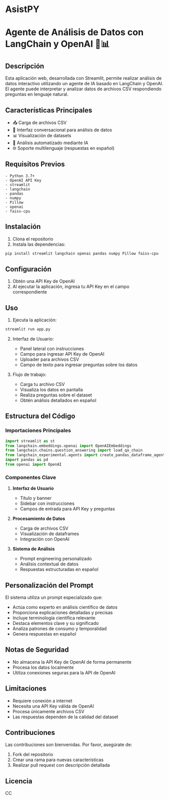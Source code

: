 # AsistPY
# Agente de Análisis de Datos con LangChain y OpenAI 🤖📊

## Descripción
Esta aplicación web, desarrollada con Streamlit, permite realizar análisis de datos interactivo utilizando un agente de IA basado en LangChain y OpenAI. El agente puede interpretar y analizar datos de archivos CSV respondiendo preguntas en lenguaje natural.

## Características Principales
- 📤 Carga de archivos CSV
- 💬 Interfaz conversacional para análisis de datos
- 📊 Visualización de datasets
- 🤖 Análisis automatizado mediante IA
- 🌐 Soporte multilenguaje (respuestas en español)

## Requisitos Previos
```
- Python 3.7+
- OpenAI API Key
- streamlit
- langchain
- pandas
- numpy
- Pillow
- openai
- faiss-cpu
```

## Instalación
1. Clona el repositorio
2. Instala las dependencias:
```bash
pip install streamlit langchain openai pandas numpy Pillow faiss-cpu
```

## Configuración
1. Obtén una API Key de OpenAI
2. Al ejecutar la aplicación, ingresa tu API Key en el campo correspondiente

## Uso
1. Ejecuta la aplicación:
```bash
streamlit run app.py
```

2. Interfaz de Usuario:
   - Panel lateral con instrucciones
   - Campo para ingresar API Key de OpenAI
   - Uploader para archivos CSV
   - Campo de texto para ingresar preguntas sobre los datos

3. Flujo de trabajo:
   - Carga tu archivo CSV
   - Visualiza los datos en pantalla
   - Realiza preguntas sobre el dataset
   - Obtén análisis detallados en español

## Estructura del Código

### Importaciones Principales
```python
import streamlit as st
from langchain.embeddings.openai import OpenAIEmbeddings
from langchain.chains.question_answering import load_qa_chain
from langchain_experimental.agents import create_pandas_dataframe_agent
import pandas as pd
from openai import OpenAI
```

### Componentes Clave
1. **Interfaz de Usuario**
   - Título y banner
   - Sidebar con instrucciones
   - Campos de entrada para API Key y preguntas

2. **Procesamiento de Datos**
   - Carga de archivos CSV
   - Visualización de dataframes
   - Integración con OpenAI

3. **Sistema de Análisis**
   - Prompt engineering personalizado
   - Análisis contextual de datos
   - Respuestas estructuradas en español

## Personalización del Prompt
El sistema utiliza un prompt especializado que:
- Actúa como experto en análisis científico de datos
- Proporciona explicaciones detalladas y precisas
- Incluye terminología científica relevante
- Destaca elementos clave y su significado
- Analiza patrones de consumo y temporalidad
- Genera respuestas en español

## Notas de Seguridad
- No almacena la API Key de OpenAI de forma permanente
- Procesa los datos localmente
- Utiliza conexiones seguras para la API de OpenAI

## Limitaciones
- Requiere conexión a internet
- Necesita una API Key válida de OpenAI
- Procesa únicamente archivos CSV
- Las respuestas dependen de la calidad del dataset

## Contribuciones
Las contribuciones son bienvenidas. Por favor, asegúrate de:
1. Fork del repositorio
2. Crear una rama para nuevas características
3. Realizar pull request con descripción detallada

## Licencia
CC
